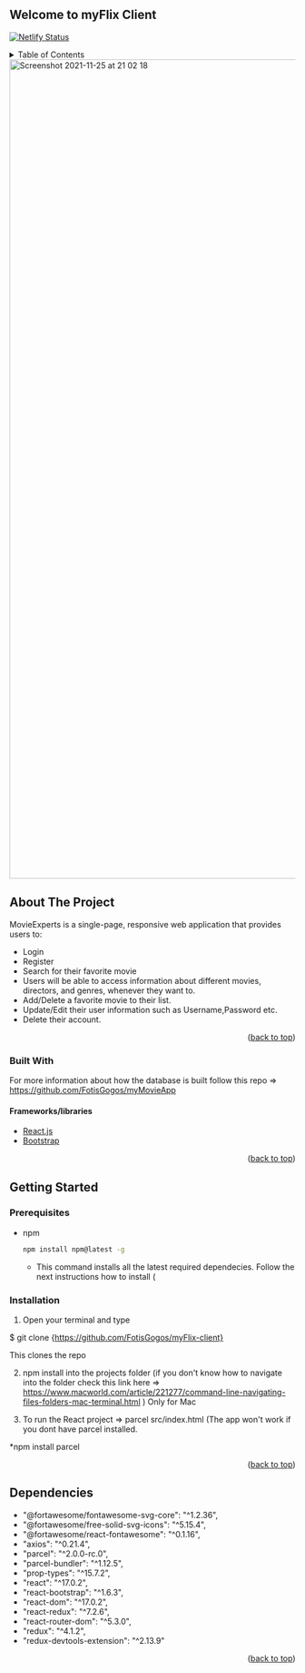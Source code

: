 ## Welcome to myFlix Client


[![Netlify Status](https://api.netlify.com/api/v1/badges/4c2d20fb-a295-4de0-ba5c-a7d6027b5f34/deploy-status)](https://app.netlify.com/sites/moviexperts/deploys)

<!-- TABLE OF CONTENTS -->
<details>
  <summary>Table of Contents</summary>
  <ol>
    <li>
      <a href="#about-the-project">About The Project</a>
      <ul>
        <li><a href="#built-with">Built With</a></li>
      </ul>
    </li>
    <li>
      <a href="#getting-started">Getting Started</a>
      <ul>
        <li><a href="#prerequisites">Prerequisites</a></li>
        <li><a href="#installation">Installation</a></li>
      </ul>
      </li>
    <li><a href="#Dependencies">Dependencies</a></li>
  </ol>
</details>


<img width="1440" alt="Screenshot 2021-11-25 at 21 02 18" src="https://user-images.githubusercontent.com/83247314/143495576-7d304c8e-09ec-4f4d-ae48-3b5e30f481ff.png">


<!-- ABOUT THE PROJECT -->
## About The Project

MovieExperts is a single-page, responsive web application that provides users to:

* Login 
* Register
* Search for their favorite movie
* Users will be able to access information about different movies,
directors, and genres, whenever they want to.
* Add/Delete a favorite movie to their list.
* Update/Edit their user information such as Username,Password etc.
* Delete their account.

<p align="right">(<a href="#top">back to top</a>)</p>

### Built With

For more information about how the database is built follow this repo => https://github.com/FotisGogos/myMovieApp

#### Frameworks/libraries

* [React.js](https://reactjs.org/)
* [Bootstrap](https://getbootstrap.com)


<p align="right">(<a href="#top">back to top</a>)</p>


<!-- GETTING STARTED -->
## Getting Started

### Prerequisites
* npm
  ```sh
  npm install npm@latest -g
  ```
  * This command installs all the latest required  dependecies. Follow the next instructions how to install (
 
 ### Installation
 
1) Open your terminal and type

$ git clone {https://github.com/FotisGogos/myFlix-client}

This clones the repo


2) npm install into the projects folder (if you don't know how to navigate into the folder check this link here => https://www.macworld.com/article/221277/command-line-navigating-files-folders-mac-terminal.html ) Only for Mac


3) To run the React project =>  parcel src/index.html (The app won't work if you dont have parcel installed. 

*npm install parcel 



<p align="right">(<a href="#top">back to top</a>)</p>

<!-- DEPENDENCIES -->

  ##  Dependencies

  *  "@fortawesome/fontawesome-svg-core": "^1.2.36",
  * "@fortawesome/free-solid-svg-icons": "^5.15.4",
  *  "@fortawesome/react-fontawesome": "^0.1.16",
  *  "axios": "^0.21.4",
  *  "parcel": "^2.0.0-rc.0",
  *  "parcel-bundler": "^1.12.5",
  *  "prop-types": "^15.7.2",
  *  "react": "^17.0.2",
  * "react-bootstrap": "^1.6.3",
  * "react-dom": "^17.0.2",
  * "react-redux": "^7.2.6",
  * "react-router-dom": "^5.3.0",
  * "redux": "^4.1.2",
  * "redux-devtools-extension": "^2.13.9"


<p align="right">(<a href="#top">back to top</a>)</p>

